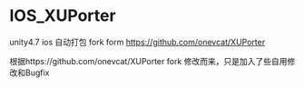 # IOS_XUPorter
unity4.7 ios 自动打包 fork form https://github.com/onevcat/XUPorter


根据https://github.com/onevcat/XUPorter fork 修改而来，只是加入了些自用修改和Bugfix
